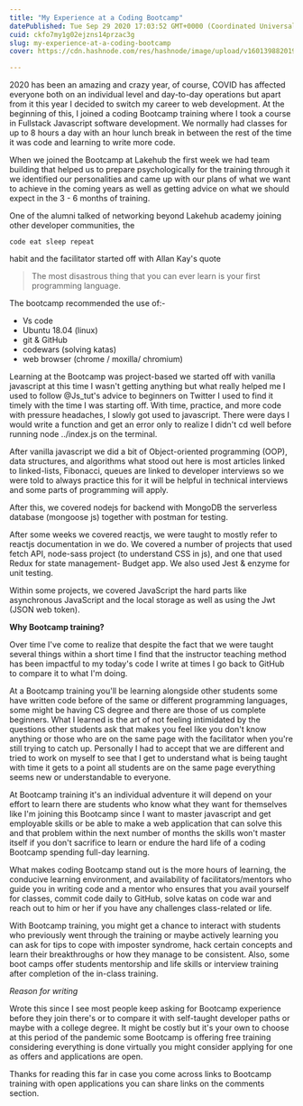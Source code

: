 ```yaml
---
title: "My Experience at a Coding Bootcamp"
datePublished: Tue Sep 29 2020 17:03:52 GMT+0000 (Coordinated Universal Time)
cuid: ckfo7my1g02ejzns14przac3g
slug: my-experience-at-a-coding-bootcamp
cover: https://cdn.hashnode.com/res/hashnode/image/upload/v1601398820195/cX7_rV1wi.png

---
```


2020 has been an amazing and crazy year, of course, COVID has affected everyone both on an individual level and day-to-day operations but apart from it this year I decided to switch my career to web development. At the beginning of this, I joined a coding Bootcamp training where I took a course in Fullstack Javascript software development. We normally had classes for up to 8 hours a day with an hour lunch break in between the rest of the time it was code and learning to write more code.

When we joined the Bootcamp at Lakehub the first week we had team building that helped us to prepare psychologically for the training through it we identified our personalities and came up with our plans of what we want to achieve in the coming years as well as getting advice on what we should expect in the 3 - 6 months of training. 

One of the alumni talked of networking beyond Lakehub academy joining other developer communities, the 
```
code eat sleep repeat 
``` 
habit and the facilitator started off with Allan Kay's quote
> The most disastrous thing that you can ever learn is your first programming language.

The bootcamp recommended the use of:- 
- Vs code 
- Ubuntu 18.04 (linux)
- git & GitHub
- codewars (solving katas)
- web browser (chrome / moxilla/ chromium)
 
Learning at the Bootcamp was project-based we started off with vanilla javascript at this time I wasn't getting anything but what really helped me I used to follow @Js_tut's advice to beginners on Twitter I used to find it timely with the time I was starting off. With time, practice, and more code with pressure headaches, I slowly got used to javascript. There were days I would write a function and get an error only to realize I didn't cd well before running node ../index.js on the terminal.

After vanilla javascript we did a bit of Object-oriented programming (OOP), data structures, and algorithms what stood out here is most articles linked to linked-lists, Fibonacci, queues are linked to developer interviews so we were told to always practice this for it will be helpful in technical interviews and some parts of programming will apply.

After this, we covered nodejs for backend with MongoDB the serverless database (mongoose js) together with postman for testing.

After some weeks we covered reactjs, we were taught to mostly refer to reactjs documentation in we do. We covered a number of projects that used fetch API, node-sass project (to understand CSS in js), and one that used Redux for state management- Budget app. We also used Jest & enzyme for unit testing.

Within some projects, we covered JavaScript the hard parts like asynchronous JavaScript and the local storage as well as using the Jwt (JSON web token).

**Why Bootcamp training?**

Over time I've come to realize that despite the fact that we were taught several things within a short time I find that the instructor teaching method has been impactful to my today's code I write at times I go back to GitHub to compare it to what I'm doing.

At a Bootcamp training you'll be learning alongside other students some have written code before of the same or different programming languages, some might be having CS degree and there are those of us complete beginners. What I learned is the art of not feeling intimidated by the questions other students ask that makes you feel like you don't know anything or those who are on the same page with the facilitator when you're still trying to catch up. Personally I had to accept that we are different and tried to work on myself to see that I get to understand what is being taught with time it gets to a point all students are on the same page everything seems new or understandable to everyone.

At Bootcamp training it's an individual adventure it will depend on your effort to learn there are students who know what they want for themselves like I'm joining this Bootcamp since I want to master javascript and get employable skills or be able to make a web application that can solve this and that problem within the next number of months the skills won't master itself if you don't sacrifice to learn or endure the hard life of a coding Bootcamp spending full-day learning.

What makes coding Bootcamp stand out is the more hours of learning, the conducive learning environment, and availability of facilitators/mentors who guide you in writing code and a mentor who ensures that you avail yourself for classes, commit code daily to GitHub, solve katas on code war and reach out to him or her if you have any challenges class-related or life.

With Bootcamp training, you might get a chance to interact with students who previously went through the training or maybe actively learning you can ask for tips to cope with imposter syndrome, hack certain concepts and learn their breakthroughs or how they manage to be consistent. Also, some boot camps offer students mentorship and life skills or interview training after completion of the in-class training.

*Reason for writing*

Wrote this since I see most people keep asking for Bootcamp experience before they join there's or to compare it with self-taught developer paths or maybe with a college degree. It might be costly but it's your own to choose at this period of the pandemic some Bootcamp is offering free training considering everything is done virtually you might consider applying for one as offers and applications are open. 

Thanks for reading this far in case you come across links to Bootcamp training with open applications you can share links on the comments section.